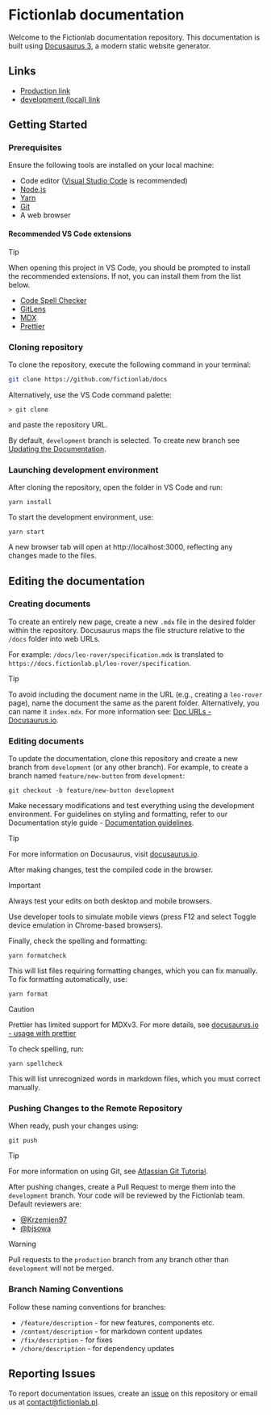 # Fictionlab documentation

Welcome to the Fictionlab documentation repository. This documentation is built
using [Docusaurus 3](https://docusaurus.io/), a modern static website generator.

## Links

- [Production link](http://docs.fictionlab.pl)
- [development (local) link](http://localhost:3000)

## Getting Started

### Prerequisites

Ensure the following tools are installed on your local machine:

- Code editor ([Visual Studio Code](https://code.visualstudio.com/) is
  recommended)
- [Node.js](https://nodejs.org/en/)
- [Yarn](https://classic.yarnpkg.com/en/)
- [Git](https://git-scm.com/)
- A web browser

#### Recommended VS Code extensions

<!-- prettier-ignore -->
> [!TIP]
> When opening this project in VS Code, you should be prompted to install the recommended extensions. If not, you can install them from the list below.

- [Code Spell Checker](https://marketplace.visualstudio.com/items?itemName=streetsidesoftware.code-spell-checker)
- [GitLens](https://marketplace.visualstudio.com/items?itemName=eamodio.gitlens)
- [MDX](https://marketplace.visualstudio.com/items?itemName=unifiedjs.vscode-mdx)
- [Prettier](https://marketplace.visualstudio.com/items?itemName=esbenp.prettier-vscode)

### Cloning repository

To clone the repository, execute the following command in your terminal:

```sh
git clone https://github.com/fictionlab/docs
```

Alternatively, use the VS Code command palette:

```
> git clone
```

and paste the repository URL.

By default, `development` branch is selected. To create new branch see
[Updating the Documentation](#updating-the-documentation).

### Launching development environment

After cloning the repository, open the folder in VS Code and run:

```
yarn install
```

To start the development environment, use:

```
yarn start
```

A new browser tab will open at http://localhost:3000, reflecting any changes
made to the files.

## Editing the documentation

### Creating documents

To create an entirely new page, create a new `.mdx` file in the desired folder
within the repository. Docusaurus maps the file structure relative to the
`/docs` folder into web URLs.

For example: `/docs/leo-rover/specification.mdx` is translated to
`https://docs.fictionlab.pl/leo-rover/specification`.

<!-- prettier-ignore -->
> [!TIP]
> To avoid including the document name in the URL (e.g., creating a `leo-rover` page), name the document the same as the parent folder.
> Alternatively, you can name it `index.mdx`. For more information see: [Doc URLs - Docusaurus.io](https://docusaurus.io/docs/create-doc#doc-urls).

### Editing documents

To update the documentation, clone this repository and create a new branch from
`development` (or any other branch). For example, to create a branch named
`feature/new-button` from `development`:

```
git checkout -b feature/new-button development
```

Make necessary modifications and test everything using the development
environment. For guidelines on styling and formatting, refer to our
Documentation style guide -
[Documentation guidelines](https://docs.fictionlab.pl/guidelines).

<!-- prettier-ignore -->
> [!TIP]
> For more information on Docusaurus, visit [docusaurus.io](https://docusaurus.io/docs).

After making changes, test the compiled code in the browser.

<!-- prettier-ignore -->
> [!IMPORTANT]
> Always test your edits on both desktop and mobile browsers.
>
>Use developer tools to simulate mobile views (press F12 and select Toggle device emulation in Chrome-based browsers).

Finally, check the spelling and formatting:

```
yarn formatcheck
```

This will list files requiring formatting changes, which you can fix manually.
To fix formatting automatically, use:

```
yarn format
```

<!-- prettier-ignore -->
> [!CAUTION]
> Prettier has limited support for MDXv3. For more details, see [docusaurus.io - usage with prettier](https://docusaurus.io/docs/markdown-features/admonitions#usage-with-prettier)

To check spelling, run:

```
yarn spellcheck
```

This will list unrecognized words in markdown files, which you must correct
manually.

### Pushing Changes to the Remote Repository

When ready, push your changes using:

```
git push
```

<!-- prettier-ignore -->
> [!TIP]
> For more information on using Git, see [Atlassian Git Tutorial](https://www.atlassian.com/git).

After pushing changes, create a Pull Request to merge them into the
`development` branch. Your code will be reviewed by the Fictionlab team. Default
reviewers are:

- [@Krzemien97](https://github.com/Krzemien97)
- [@bjsowa](https://github.com/bjsowa)

<!-- prettier-ignore -->
> [!WARNING]
> Pull requests to the `production` branch from any branch other than `development` will not be merged.

### Branch Naming Conventions

Follow these naming conventions for branches:

- `/feature/description` - for new features, components etc.
- `/content/description` - for markdown content updates
- `/fix/description` - for fixes
- `/chore/description` - for dependency updates

## Reporting Issues

To report documentation issues, create an
[issue](https://github.com/fictionlab/docs/issues) on this repository or email
us at contact@fictionlab.pl.
